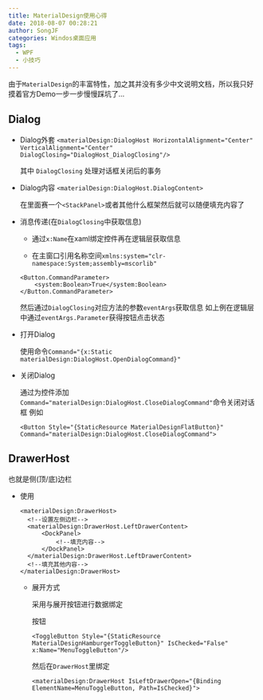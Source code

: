 ```yaml
---
title: MaterialDesign使用心得
date: 2018-08-07 00:28:21
author: SongJF
categories: Windos桌面应用
tags: 
  - WPF
  - 小技巧
---
```


由于`MaterialDesign`的丰富特性，加之其并没有多少中文说明文档，所以我只好摸着官方Demo一步一步慢慢踩坑了...

<!-- more-->

## Dialog

- Dialog外套 `<materialDesign:DialogHost HorizontalAlignment="Center" VerticalAlignment="Center" DialogClosing="DialogHost_DialogClosing"/>`

  其中 `DialogClosing` 处理对话框关闭后的事务

- Dialog内容 `<materialDesign:DialogHost.DialogContent>`
  
  在里面赛一个`<StackPanel>`或者其他什么框架然后就可以随便填充内容了

- 消息传递(在`DialogClosing`中获取信息)
  
  - 通过`x:Name`在xaml绑定控件再在逻辑层获取信息

  - 在主窗口引用名称空间`xmlns:system="clr-namespace:System;assembly=mscorlib"`

  ``` xaml
  <Button.CommandParameter>
      <system:Boolean>True</system:Boolean>
  </Button.CommandParameter>
  ```

  然后通过`DialogClosing`对应方法的参数`eventArgs`获取信息 如上例在逻辑层中通过`eventArgs.Parameter`获得按钮点击状态

- 打开Dialog
  
  使用命令`Command="{x:Static materialDesign:DialogHost.OpenDialogCommand}"`

- 关闭Dialog

  通过为控件添加`Command="materialDesign:DialogHost.CloseDialogCommand"`命令关闭对话框 例如
  
  `<Button Style="{StaticResource MaterialDesignFlatButton}" Command="materialDesign:DialogHost.CloseDialogCommand">`

## DrawerHost

  也就是侧(顶/底)边栏

- 使用

  ``` xaml
  <materialDesign:DrawerHost>
    <!--设置左侧边栏-->
    <materialDesign:DrawerHost.LeftDrawerContent>
        <DockPanel>
            <!--填充内容-->
        </DockPanel>
    </materialDesign:DrawerHost.LeftDrawerContent>
    <!--填充其他内容-->
  </materialDesign:DrawerHost>
  ```

  - 展开方式

    采用与展开按钮进行数据绑定

    按钮
    ``` xaml
    <ToggleButton Style="{StaticResource MaterialDesignHamburgerToggleButton}" IsChecked="False" x:Name="MenuToggleButton"/>
    ```

    然后在`DrawerHost`里绑定

    ``` xaml
    <materialDesign:DrawerHost IsLeftDrawerOpen="{Binding ElementName=MenuToggleButton, Path=IsChecked}">
    ```

